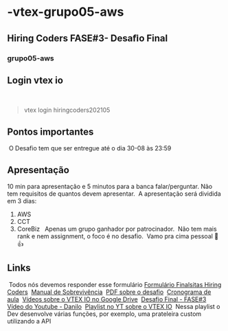 # -vtex-grupo05-aws
## Hiring Coders FASE#3- Desaﬁo Final

### grupo05-aws

## Login vtex io
​
> vtex login hiringcoders202105
​
## Pontos importantes
​
O Desafio tem que ser entregue até o dia 30-08 às 23:59
​
## Apresentação
10 min para apresentação e 5 minutos para a banca falar/perguntar.
Não tem requisitos de quantos devem apresentar.
​
A apresentação será dividida em 3 dias:
​
1. AWS
2. CCT
3. CoreBiz
​
​
Apenas um grupo ganhador por patrocinador.
​
Não tem mais rank e nem assignment, o foco é no desafio.
​
Vamo pra cima pessoal 🤜 👍
​
​
## Links
​
Todos nós devemos responder esse formulário
[Formulário Finalsitas Hiring Coders](https://docs.google.com/forms/d/e/1FAIpQLSe7AWV16K9b8QCqT1akpVABeKbrY8WIm9TPEouZ9upfjcii2Q/viewform)
​
[Manual de Sobrevivência](https://drive.google.com/file/d/12gsQVnLC9mwJ3F4TZyr1rOHm31PDfRN-/view)
​
[PDF sobre o desafio](https://drive.google.com/file/d/1cjX4W7MmtVMAX0HBbl17eaJcD1N-B223/view)
​
[Cronograma de aula](https://docs.google.com/spreadsheets/d/1lIF7ew7TRmShmFbO8j9xFji-XMEC_vII8qnmlCds5c0/edit#gid=637302599)
​
[Vídeos sobre o VTEX IO no Google Drive](https://drive.google.com/drive/folders/1ENlJP6QgeVd1dACZgLlad0OstpOLHTLD)
​
[Desafio Final - FASE#3 Vídeo do Youtube - Danilo](https://www.youtube.com/watch?v=KRKF2bSU_Ik)
​
[Playlist no YT sobre o VTEX IO](https://www.youtube.com/watch?v=ijUH0yihc2I&list=PLVWqymlUtVYY1ACdrJ33pXh39isLrsDh1&index=16)
​
Nessa playlist o Dev desenvolve várias funções, por exemplo, uma prateleira custom utilizando a API